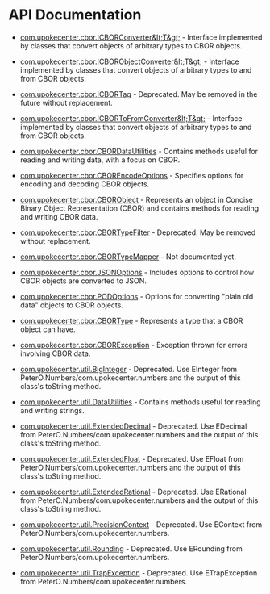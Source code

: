 # API Documentation

* [com.upokecenter.cbor.ICBORConverter&amp;lt;T&amp;gt;](com.upokecenter.cbor.ICBORConverter.md) -
Interface implemented by classes that convert objects of arbitrary types to
 CBOR objects.

* [com.upokecenter.cbor.ICBORObjectConverter&amp;lt;T&amp;gt;](com.upokecenter.cbor.ICBORObjectConverter.md) -
Interface implemented by classes that convert objects of arbitrary types to
 and from CBOR objects.

* [com.upokecenter.cbor.ICBORTag](com.upokecenter.cbor.ICBORTag.md) - Deprecated.
May be removed in the future without replacement.

* [com.upokecenter.cbor.ICBORToFromConverter&amp;lt;T&amp;gt;](com.upokecenter.cbor.ICBORToFromConverter.md) -
Interface implemented by classes that convert objects of arbitrary types to
 and from CBOR objects.

* [com.upokecenter.cbor.CBORDataUtilities](com.upokecenter.cbor.CBORDataUtilities.md) -
Contains methods useful for reading and writing data, with a focus on CBOR.

* [com.upokecenter.cbor.CBOREncodeOptions](com.upokecenter.cbor.CBOREncodeOptions.md) -
Specifies options for encoding and decoding CBOR objects.

* [com.upokecenter.cbor.CBORObject](com.upokecenter.cbor.CBORObject.md) -
Represents an object in Concise Binary Object Representation (CBOR) and
 contains methods for reading and writing CBOR data.

* [com.upokecenter.cbor.CBORTypeFilter](com.upokecenter.cbor.CBORTypeFilter.md) - Deprecated.
May be removed without replacement.

* [com.upokecenter.cbor.CBORTypeMapper](com.upokecenter.cbor.CBORTypeMapper.md) -
Not documented yet.

* [com.upokecenter.cbor.JSONOptions](com.upokecenter.cbor.JSONOptions.md) -
Includes options to control how CBOR objects are converted to JSON.

* [com.upokecenter.cbor.PODOptions](com.upokecenter.cbor.PODOptions.md) -
Options for converting "plain old data" objects to CBOR objects.

* [com.upokecenter.cbor.CBORType](com.upokecenter.cbor.CBORType.md) -
Represents a type that a CBOR object can have.

* [com.upokecenter.cbor.CBORException](com.upokecenter.cbor.CBORException.md) -
Exception thrown for errors involving CBOR data.

* [com.upokecenter.util.BigInteger](com.upokecenter.util.BigInteger.md) - Deprecated.
Use EInteger from PeterO.Numbers/com.upokecenter.numbers and the output of
this class's toString method.

* [com.upokecenter.util.DataUtilities](com.upokecenter.util.DataUtilities.md) -
Contains methods useful for reading and writing strings.

* [com.upokecenter.util.ExtendedDecimal](com.upokecenter.util.ExtendedDecimal.md) - Deprecated.
Use EDecimal from PeterO.Numbers/com.upokecenter.numbers and the output of
this class's toString method.

* [com.upokecenter.util.ExtendedFloat](com.upokecenter.util.ExtendedFloat.md) - Deprecated.
Use EFloat from PeterO.Numbers/com.upokecenter.numbers and the output of
this class's toString method.

* [com.upokecenter.util.ExtendedRational](com.upokecenter.util.ExtendedRational.md) - Deprecated.
Use ERational from PeterO.Numbers/com.upokecenter.numbers and the output of
this class's toString method.

* [com.upokecenter.util.PrecisionContext](com.upokecenter.util.PrecisionContext.md) - Deprecated.
Use EContext from PeterO.Numbers/com.upokecenter.numbers.

* [com.upokecenter.util.Rounding](com.upokecenter.util.Rounding.md) - Deprecated.
Use ERounding from PeterO.Numbers/com.upokecenter.numbers.

* [com.upokecenter.util.TrapException](com.upokecenter.util.TrapException.md) - Deprecated.
Use ETrapException from PeterO.Numbers/com.upokecenter.numbers.
